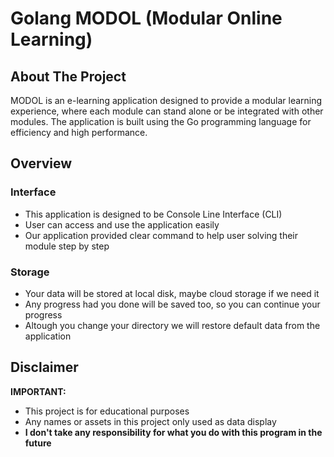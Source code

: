 # Golang MODOL (Modular Online Learning)

## About The Project

MODOL is an e-learning application designed to provide a modular learning experience, where each module can stand alone or be integrated with other modules.
The application is built using the Go programming language for efficiency and high performance.

## Overview

### Interface

- This application is designed to be Console Line Interface (CLI)
- User can access and use the application easily
- Our application provided clear command to help user solving their module step by step

### Storage

- Your data will be stored at local disk, maybe cloud storage if we need it
- Any progress had you done will be saved too, so you can continue your progress
- Altough you change your directory we will restore default data from the application

## Disclaimer

**IMPORTANT:**

- This project is for educational purposes
- Any names or assets in this project only used as data display
- **I don't take any responsibility for what you do with this program in the future**

